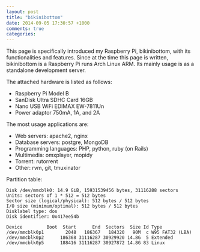 ```yaml
---
layout: post
title: "bikinibottom"
date: 2014-09-05 17:30:57 +1000
comments: true
categories: 
---
```

This page is specifically introduced my Raspberry Pi, bikinibottom, with its functionalities and features. Since at the time this page is written, bikinibottom is a Raspberry Pi runs Arch Linux ARM. Its mainly usage is as a standalone development server.
<!-- more -->
The attached hardware is listed as follows:

- Raspberry Pi Model B
- SanDisk Ultra SDHC Card 16GB
- Nano USB WiFi EDIMAX EW-7811Un
- Power adaptor 750mA, 1A, and 2A

The most usage applications are:

- Web servers: apache2, nginx
- Database servers: postgre, MongoDB
- Programming languages: PHP, python, ruby (on Rails)
- Multimedia: omxplayer, mopidy
- Torrent: rutorrent
- Other: rvm, git, tmuxinator

Partition table:
```
Disk /dev/mmcblk0: 14.9 GiB, 15931539456 bytes, 31116288 sectors
Units: sectors of 1 * 512 = 512 bytes
Sector size (logical/physical): 512 bytes / 512 bytes
I/O size (minimum/optimal): 512 bytes / 512 bytes
Disklabel type: dos
Disk identifier: 0x417ee54b

Device         Boot  Start      End  Sectors  Size Id Type
/dev/mmcblk0p1        2048   186367   184320   90M  c W95 FAT32 (LBA)
/dev/mmcblk0p2      186368 31116287 30929920 14.8G  5 Extended
/dev/mmcblk0p5      188416 31116287 30927872 14.8G 83 Linux
```

